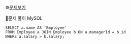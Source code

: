⚙[문제보기](https://leetcode.com/problems/employees-earning-more-than-their-managers/)



🔎문제 풀이
MySQL
```MySQL
SELECT a.name AS 'Employee'
FROM Employee a JOIN Employee b ON a.managerId = b.id
WHERE a.salary > b.salary;
```
